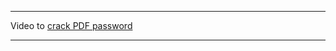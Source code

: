 
<hr>
Video to <a href="https://github.com/Divyanshu-85/Cyber-Boss/blob/main/Video/crack%20password.mp4">crack PDF password</a>
<hr>
